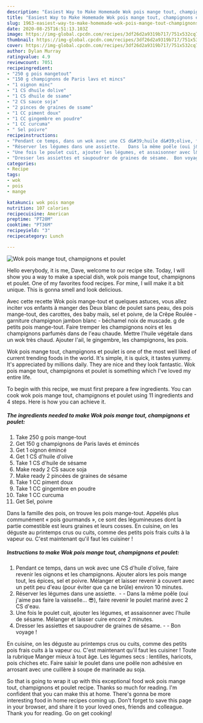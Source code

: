 ```yaml
---
description: "Easiest Way to Make Homemade Wok pois mange tout, champignons et poulet"
title: "Easiest Way to Make Homemade Wok pois mange tout, champignons et poulet"
slug: 1963-easiest-way-to-make-homemade-wok-pois-mange-tout-champignons-et-poulet
date: 2020-08-25T16:51:13.103Z
image: https://img-global.cpcdn.com/recipes/3df26d2a9319b717/751x532cq70/wok-pois-mange-tout-champignons-et-poulet-photo-principale-de-la-recette.jpg
thumbnail: https://img-global.cpcdn.com/recipes/3df26d2a9319b717/751x532cq70/wok-pois-mange-tout-champignons-et-poulet-photo-principale-de-la-recette.jpg
cover: https://img-global.cpcdn.com/recipes/3df26d2a9319b717/751x532cq70/wok-pois-mange-tout-champignons-et-poulet-photo-principale-de-la-recette.jpg
author: Dylan Murray
ratingvalue: 4.9
reviewcount: 7051
recipeingredient:
- "250 g pois mangetout"
- "150 g champignons de Paris lavs et mincs"
- "1 oignon minc"
- "1 CS dhuile dolive"
- "1 CS dhuile de ssame"
- "2 CS sauce soja"
- "2 pinces de graines de ssame"
- "1 CC piment doux"
- "1 CC gingembre en poudre"
- "1 CC curcuma"
- " Sel poivre"
recipeinstructions:
- "Pendant ce temps, dans un wok avec une CS d&#39;huile d&#39;olive, faire revenir les oignons et les champignons. Ajouter alors les pois mange tout, les épices, sel et poivre. Mélanger et laisser revenir à couvert avec un petit peu d&#39;eau (pour éviter que ça ne brûle) environ 10 minutes."
- "Réserver les légumes dans une assiette.   Dans la même poêle (oui j&#39;aime pas faire la vaisselle... 😎), faire revenir le poulet mariné avec 2 CS d&#39;eau."
- "Une fois le poulet cuit, ajouter les légumes, et assaisonner avec l&#39;huile de sésame. Mélanger et laisser cuire encore 2 minutes."
- "Dresser les assiettes et saupoudrer de graines de sésame.  Bon voyage !"
categories:
- Recipe
tags:
- wok
- pois
- mange

katakunci: wok pois mange 
nutrition: 107 calories
recipecuisine: American
preptime: "PT20M"
cooktime: "PT36M"
recipeyield: "3"
recipecategory: Lunch

---
```



![Wok pois mange tout, champignons et poulet](https://img-global.cpcdn.com/recipes/3df26d2a9319b717/751x532cq70/wok-pois-mange-tout-champignons-et-poulet-photo-principale-de-la-recette.jpg)

Hello everybody, it is me, Dave, welcome to our recipe site. Today, I will show you a way to make a special dish, wok pois mange tout, champignons et poulet. One of my favorites food recipes. For mine, I will make it a bit unique. This is gonna smell and look delicious.

Avec cette recette Wok pois mange-tout et quelques astuces, vous allez inciter vos enfants à manger des Deux blanc de poulet sans peau, des pois mange-tout, des carottes, des baby maïs, sel et poivre, de la Crêpe Roulée - garniture champignon jambon blanc - béchamel noix de muscade. g de petits pois mange-tout. Faire tremper les champignons noirs et les champignons parfumés dans de l&#39;eau chaude. Mettre l&#39;huile végétale dans un wok très chaud. Ajouter l&#39;ail, le gingembre, les champignons, les pois.

Wok pois mange tout, champignons et poulet is one of the most well liked of current trending foods in the world. It's simple, it is quick, it tastes yummy. It's appreciated by millions daily. They are nice and they look fantastic. Wok pois mange tout, champignons et poulet is something which I've loved my entire life.


To begin with this recipe, we must first prepare a few ingredients. You can cook wok pois mange tout, champignons et poulet using 11 ingredients and 4 steps. Here is how you can achieve it.

<!--inarticleads1-->

##### The ingredients needed to make Wok pois mange tout, champignons et poulet:

1. Take 250 g pois mange-tout
1. Get 150 g champignons de Paris lavés et émincés
1. Get 1 oignon émincé
1. Get 1 CS d&#39;huile d&#39;olive
1. Take 1 CS d&#39;huile de sésame
1. Make ready 2 CS sauce soja
1. Make ready 2 pincées de graines de sésame
1. Take 1 CC piment doux
1. Take 1 CC gingembre en poudre
1. Take 1 CC curcuma
1. Get  Sel, poivre


Dans la famille des pois, on trouve les pois mange-tout. Appelés plus communément « pois gourmands », ce sont des légumineuses dont la partie comestible est leurs graines et leurs cosses. En cuisine, on les déguste au printemps crus ou cuits, comme des petits pois frais cuits à la vapeur ou. C&#39;est maintenant qu&#39;il faut les cuisiner ! 

<!--inarticleads2-->

##### Instructions to make Wok pois mange tout, champignons et poulet:

1. Pendant ce temps, dans un wok avec une CS d&#39;huile d&#39;olive, faire revenir les oignons et les champignons. Ajouter alors les pois mange tout, les épices, sel et poivre. Mélanger et laisser revenir à couvert avec un petit peu d&#39;eau (pour éviter que ça ne brûle) environ 10 minutes.
1. Réserver les légumes dans une assiette.  -  - Dans la même poêle (oui j&#39;aime pas faire la vaisselle... 😎), faire revenir le poulet mariné avec 2 CS d&#39;eau.
1. Une fois le poulet cuit, ajouter les légumes, et assaisonner avec l&#39;huile de sésame. Mélanger et laisser cuire encore 2 minutes.
1. Dresser les assiettes et saupoudrer de graines de sésame. -  - Bon voyage !


En cuisine, on les déguste au printemps crus ou cuits, comme des petits pois frais cuits à la vapeur ou. C&#39;est maintenant qu&#39;il faut les cuisiner ! Toute la rubrique Manger mieux à tout âge. Les légumes secs : lentilles, haricots, pois chiches etc. Faire saisir le poulet dans une poêle non adhésive en arrosant avec une cuillère à soupe de marinade au soja. 

So that is going to wrap it up with this exceptional food wok pois mange tout, champignons et poulet recipe. Thanks so much for reading. I'm confident that you can make this at home. There's gonna be more interesting food in home recipes coming up. Don't forget to save this page in your browser, and share it to your loved ones, friends and colleague. Thank you for reading. Go on get cooking!
